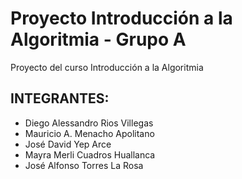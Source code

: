 # Proyecto Introducción a la Algoritmia - Grupo A

Proyecto del curso Introducción a la Algoritmia

## INTEGRANTES:
- Diego Alessandro Rios Villegas
- Mauricio A. Menacho Apolitano
- José David Yep Arce
- Mayra Merli Cuadros Huallanca
- José Alfonso Torres La Rosa
